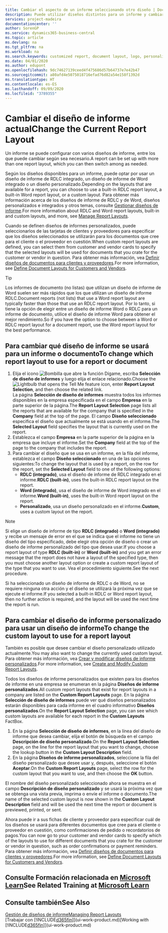 ```yaml
---
title: Cambiar el aspecto de un informe seleccionando otro diseño | Documentos de Microsoft
description: Puede utilizar diseños distintos para un informe y cambiar de un diseño a otro para cambiar el aspecto de un informe.
services: project-madeira
documentationcenter: ''
author: SorenGP
ms.service: dynamics365-business-central
ms.topic: article
ms.devlang: na
ms.tgt_pltfrm: na
ms.workload: na
ms.search.keywords: customized report, document layout, logo, personalize
ms.date: 04/01/2020
ms.author: edupont
ms.openlocfilehash: 9dc74627139ceed4f475686d57b64737e7e42b47
ms.sourcegitcommit: a80afd4e5075018716efad76d82a54e158f1392d
ms.translationtype: HT
ms.contentlocale: es-ES
ms.lasthandoff: 09/09/2020
ms.locfileid: "3789355"
---
```

# <a name="change-the-current-report-layout"></a><span data-ttu-id="fda8d-103">Cambiar el diseño de informe actual</span><span class="sxs-lookup"><span data-stu-id="fda8d-103">Change the Current Report Layout</span></span>
<span data-ttu-id="fda8d-104">Un informe se puede configurar con varios diseños de informe, entre los que puede cambiar según sea necesario.</span><span class="sxs-lookup"><span data-stu-id="fda8d-104">A report can be set up with more than one report layout, which you can then switch among as needed.</span></span>

<span data-ttu-id="fda8d-105">Según los diseños disponibles para un informe, puede optar por usar un diseño de informe de RDLC integrado, un diseño de informe de Word integrado o un diseño personalizado.</span><span class="sxs-lookup"><span data-stu-id="fda8d-105">Depending on the layouts that are available for a report, you can choose to use a built-in RDLC report layout, a built-in Word report layout, or a custom layout.</span></span> <span data-ttu-id="fda8d-106">Para obtener más información acerca de los diseños de informe de RDLC y de Word, diseños personalizados e integrados y otros temas, consulte [Gestionar diseños de informe](ui-manage-report-layouts.md).</span><span class="sxs-lookup"><span data-stu-id="fda8d-106">For more information about RDLC and Word report layouts, built-in and custom layouts, and more, see [Manage Report Layouts](ui-manage-report-layouts.md).</span></span>

<span data-ttu-id="fda8d-107">Cuando se definen diseños de informes personalizados, puede seleccionarlos de las tarjetas de clientes y proveedores para especificar que los diseños seleccionados se utilizarán para los documentos que cree para el cliente o el proveedor en cuestión.</span><span class="sxs-lookup"><span data-stu-id="fda8d-107">When custom report layouts are defined, you can select them from customer and vendor cards to specify that the selected layouts will be used for documents that you crate for the customer or vendor in question.</span></span> <span data-ttu-id="fda8d-108">Para obtener más información, vea [Definir diseños de documentos para clientes y proveedores](ui-define-customer-vendor-document-layouts.md).</span><span class="sxs-lookup"><span data-stu-id="fda8d-108">For more information, see [Define Document Layouts for Customers and Vendors](ui-define-customer-vendor-document-layouts.md).</span></span>

> [!TIP]  
> <span data-ttu-id="fda8d-109">Los informes de documento (no listas) que utilizan un diseño de informe de Word suelen ser más rápidos que los que utilizan un diseño de informe RDLC.</span><span class="sxs-lookup"><span data-stu-id="fda8d-109">Document reports (not lists) that use a Word report layout are typically faster than those that use an RDLC report layout.</span></span> <span data-ttu-id="fda8d-110">Por lo tanto, si tiene la opción de elegir entre un diseño de informe Word o RDLC para un informe de documento, utilice el diseño de informe Word para obtener el mejor rendimiento.</span><span class="sxs-lookup"><span data-stu-id="fda8d-110">So if you have the option to choose between a Word or RDLC report layout for a document report, use the Word report layout for the best performance.</span></span>

## <a name="to-change-which-report-layout-to-use-for-a-report-or-document"></a><span data-ttu-id="fda8d-111">Para cambiar qué diseño de informe se usará para un informe o documento</span><span class="sxs-lookup"><span data-stu-id="fda8d-111">To change which report layout to use for a report or document</span></span>
1. <span data-ttu-id="fda8d-112">Elija el icono ![Bombilla que abre la función Dígame](media/ui-search/search_small.png "Dígame qué desea hacer"), escriba **Selección de diseño de informes** y luego elija el enlace relacionado.</span><span class="sxs-lookup"><span data-stu-id="fda8d-112">Choose the ![Lightbulb that opens the Tell Me feature](media/ui-search/search_small.png "Tell me what you want to do") icon, enter **Report Layout Selection**, and then choose the related link.</span></span>  
   <span data-ttu-id="fda8d-113">La página **Selección de diseño de informes** muestra todos los informes disponibles en la empresa especificada en el campo **Empresa** en la parte superior de la página.</span><span class="sxs-lookup"><span data-stu-id="fda8d-113">The **Report Layout Selection** page lists all the reports that are available for the company that is specified in the **Company** field at the top of the page.</span></span> <span data-ttu-id="fda8d-114">El campo **Diseño seleccionado** especifica el diseño que actualmente se está usando en el informe.</span><span class="sxs-lookup"><span data-stu-id="fda8d-114">The **Selected Layout** field specifies the layout that is currently used on the report.</span></span>
2. <span data-ttu-id="fda8d-115">Establezca el campo **Empresa** en la parte superior de la página en la empresa que incluye el informe.</span><span class="sxs-lookup"><span data-stu-id="fda8d-115">Set the **Company** field at the top of the page to the company that includes the report.</span></span>
3. <span data-ttu-id="fda8d-116">Para cambiar el diseño que se usa en un informe, en la fila del informe, establezca el campo **Diseño seleccionado** en una de las opciones siguientes:</span><span class="sxs-lookup"><span data-stu-id="fda8d-116">To change the layout that is used by a report, on the row for the report, set the **Selected Layout** field to one of the following options:</span></span>
   * <span data-ttu-id="fda8d-117">**RDLC (integrado)**, usa el diseño de informe de RDLC integrado en el informe.</span><span class="sxs-lookup"><span data-stu-id="fda8d-117">**RDLC (built-in)**, uses the built-in RDLC report layout on the report.</span></span>
   * <span data-ttu-id="fda8d-118">**Word (integrado)**, usa el diseño de informe de Word integrado en el informe.</span><span class="sxs-lookup"><span data-stu-id="fda8d-118">**Word (built-in)**, uses the built-in Word report layout on the report.</span></span>
   * <span data-ttu-id="fda8d-119">**Personalizado**, usa un diseño personalizado en el informe.</span><span class="sxs-lookup"><span data-stu-id="fda8d-119">**Custom**, uses a custom layout on the report.</span></span>  

> [!NOTE]
> <span data-ttu-id="fda8d-120">Si elige un diseño de informe de tipo **RDLC (integrado)** o **Word (integrado)** y recibe un mensaje de error en el que se indica que el informe no tiene un diseño del tipo especificado, debe elegir otra opción de diseño o crear un diseño de informe personalizado del tipo que desea usar.</span><span class="sxs-lookup"><span data-stu-id="fda8d-120">If you choose a report layout of type **RDLC (built-in)** or **Word (built-in)** and you get an error message that the report does not have a layout of the specified type, then you must choose another layout option or create a custom report layout of the type that you want to use.</span></span> <span data-ttu-id="fda8d-121">Vea el procedimiento siguiente.</span><span class="sxs-lookup"><span data-stu-id="fda8d-121">See the next procedure.</span></span>

<span data-ttu-id="fda8d-122">Si ha seleccionado un diseño de informe de RDLC o de Word, no se requiere ninguna otra acción y el diseño se utilizará la próxima vez que se ejecute el informe.</span><span class="sxs-lookup"><span data-stu-id="fda8d-122">If you selected a built-in RDLC or Word report layout, then no further action is required, and the layout will be used the next time the report is run.</span></span>

## <a name="to-change-the-custom-layout-to-use-for-a-report-layout"></a><span data-ttu-id="fda8d-123">Para cambiar el diseño de informe personalizado para usar un diseño de informe</span><span class="sxs-lookup"><span data-stu-id="fda8d-123">To change the custom layout to use for a report layout</span></span>
<span data-ttu-id="fda8d-124">También es posible que desee cambiar el diseño personalizado utilizado actualmente.</span><span class="sxs-lookup"><span data-stu-id="fda8d-124">You may also want to change the currently used custom layout.</span></span> <span data-ttu-id="fda8d-125">Para obtener más información, vea [Crear y modificar diseños de informe personalizados](ui-how-create-custom-report-layout.md).</span><span class="sxs-lookup"><span data-stu-id="fda8d-125">For more information, see [Create and Modify Custom Report Layouts](ui-how-create-custom-report-layout.md).</span></span>

<span data-ttu-id="fda8d-126">Todos los diseños de informe personalizados que existen para los diseños de informe en una empresa se enumeran en la página **Diseños de informe personalizados**.</span><span class="sxs-lookup"><span data-stu-id="fda8d-126">All custom report layouts that exist for report layouts in a company are listed on the **Custom Report Layouts** page.</span></span> <span data-ttu-id="fda8d-127">En la página **Selección de diseño de informes** puede ver qué diseños personalizados estarán disponibles para cada informe en el cuadro informativo **Diseños personalizados**.</span><span class="sxs-lookup"><span data-stu-id="fda8d-127">On the **Report Layout Selection** page, you can see which custom layouts are available for each report in the **Custom Layouts** FactBox.</span></span>

1. <span data-ttu-id="fda8d-128">En la página **Selección de diseño de informes**, en la línea del diseño de informe que desea cambiar, elija el botón de búsqueda en el campo **Descripción de diseño personalizado**.</span><span class="sxs-lookup"><span data-stu-id="fda8d-128">On the **Report Layout Selection** page, on the line for the report layout that you want to change, choose the lookup button in the **Custom Layout Description** field.</span></span>
2. <span data-ttu-id="fda8d-129">En la página **Diseños de informe personalizados**, seleccione la fila del diseño personalizado que desee usar y, después, seleccione el botón **Aceptar**.</span><span class="sxs-lookup"><span data-stu-id="fda8d-129">On the **Custom Report Layouts** page, select the row for the custom layout that you want to use, and then choose the **OK** button.</span></span>

<span data-ttu-id="fda8d-130">El nombre del diseño personalizado seleccionado ahora se muestra en el campo **Descripción de diseño personalizado** y se usará la próxima vez que se obtenga una vista previa, imprima o envíe el informe o documento.</span><span class="sxs-lookup"><span data-stu-id="fda8d-130">The name of the selected custom layout is now shown in the **Custom Layout Description** field and will be used the next time the report or document is previewed, printed, or sent.</span></span>

<span data-ttu-id="fda8d-131">Ahora puede ir a sus fichas de cliente y proveedor para especificar cuál de los diseños se usará para diferentes documentos que cree para el cliente o proveedor en cuestión, como confirmaciones de pedido o recordatorios de pagos.</span><span class="sxs-lookup"><span data-stu-id="fda8d-131">You can now go to your customer and vendor cards to specify which of the layouts to use for different documents that you crate for the customer or vendor in question, such as order confirmations or payment reminders.</span></span> <span data-ttu-id="fda8d-132">Para obtener más información, vea [Definir diseños de documentos para clientes y proveedores](ui-define-customer-vendor-document-layouts.md).</span><span class="sxs-lookup"><span data-stu-id="fda8d-132">For more information, see [Define Document Layouts for Customers and Vendors](ui-define-customer-vendor-document-layouts.md).</span></span>

## <a name="see-related-training-at-microsoft-learn"></a><span data-ttu-id="fda8d-133">Consulte Formación relacionada en [Microsoft Learn](/learn/modules/change-documents-dynamics-365-business-central/index)</span><span class="sxs-lookup"><span data-stu-id="fda8d-133">See Related Training at [Microsoft Learn](/learn/modules/change-documents-dynamics-365-business-central/index)</span></span>

## <a name="see-also"></a><span data-ttu-id="fda8d-134">Consulte también</span><span class="sxs-lookup"><span data-stu-id="fda8d-134">See Also</span></span>
[<span data-ttu-id="fda8d-135">Gestión de diseños de informe</span><span class="sxs-lookup"><span data-stu-id="fda8d-135">Managing Report Layouts</span></span>](ui-manage-report-layouts.md)  
<span data-ttu-id="fda8d-136">[Trabajar con [!INCLUDE[d365fin](includes/d365fin_md.md)]](ui-work-product.md)</span><span class="sxs-lookup"><span data-stu-id="fda8d-136">[Working with [!INCLUDE[d365fin](includes/d365fin_md.md)]](ui-work-product.md)</span></span>
